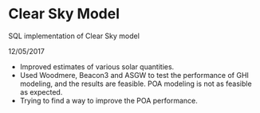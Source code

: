 # Clear Sky Model

SQL implementation of Clear Sky model

12/05/2017
  - Improved estimates of various solar quantities. 
  - Used Woodmere, Beacon3 and ASGW to test the performance of GHI modeling, and the results are feasible. POA modeling is not as feasible as expected. 
  - Trying to find a way to improve the POA performance. 
